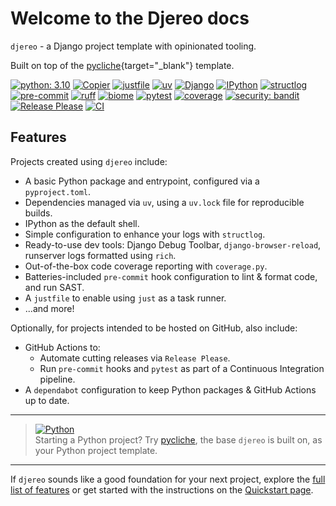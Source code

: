 # Welcome to the Djereo docs

`djereo` - a Django project template with opinionated tooling.

Built on top of the [pycliche](https://github.com/albertomh/pycliche){target=\"_blank"} template.

[![python: 3.10](https://img.shields.io/badge/>=3.10-4584b6?logo=python&logoColor=ffde57)](https://docs.python.org/3.10/whatsnew/3.10.html)
[![Copier](https://img.shields.io/endpoint?url=https://raw.githubusercontent.com/albertomh/djereo/main/docs/media/copier-badge.json)](https://github.com/copier-org/copier)
[![justfile](https://img.shields.io/badge/🤖_justfile-EFF1F3)](https://github.com/casey/just)
[![uv](https://img.shields.io/endpoint?url=https://raw.githubusercontent.com/astral-sh/uv/main/assets/badge/v0.json&labelColor=261230&color=de60e9)](https://github.com/astral-sh/uv)
[![Django](https://img.shields.io/badge/Django-092E20?logo=django&logoColor=ffffff)](https://docs.djangoproject.com/en/stable/)
[![IPython](https://img.shields.io/badge/IP[y]:-3465a4)](https://ipython.readthedocs.io/en/stable/)
[![structlog](https://img.shields.io/badge/🪵_structlog-b9a198)](https://github.com/hynek/structlog)
[![pre-commit](https://img.shields.io/badge/pre--commit-FAB040?logo=pre-commit&logoColor=1f2d23)](https://github.com/pre-commit/pre-commit)
[![ruff](https://img.shields.io/endpoint?url=https://raw.githubusercontent.com/astral-sh/ruff/main/assets/badge/v2.json&labelColor=261230&color=d8ff64)](https://github.com/astral-sh/ruff)
[![biome](https://img.shields.io/badge/Biome-FFFFFF?logo=biome&logoColor=60A5FA)](https://github.com/biomejs/biome)
[![pytest](https://img.shields.io/badge/pytest-0A9EDC?logo=pytest&logoColor=white)](https://github.com/pytest-dev/pytest)
[![coverage](https://img.shields.io/badge/😴_coverage-59aabd)](https://coverage.readthedocs.io/)
[![security: bandit](https://img.shields.io/badge/security-bandit-yellow.svg)](https://github.com/PyCQA/bandit)
[![Release Please](https://img.shields.io/badge/📦_Release_Please-6C97BB)](https://github.com/googleapis/release-please)
[![CI](https://github.com/albertomh/djereo/actions/workflows/ci.yaml/badge.svg)](https://github.com/albertomh/djereo/actions/workflows/ci.yaml)

## Features

Projects created using `djereo` include:

- A basic Python package and entrypoint, configured via a `pyproject.toml`.
- Dependencies managed via `uv`, using a `uv.lock` file for reproducible builds.
- IPython as the default shell.
- Simple configuration to enhance your logs with `structlog`.
- Ready-to-use dev tools: Django Debug Toolbar, `django-browser-reload`, runserver logs
  formatted using `rich`.
- Out-of-the-box code coverage reporting with `coverage.py`.
- Batteries-included `pre-commit` hook configuration to lint & format code, and run SAST.
- A `justfile` to enable using `just` as a task runner.
- ...and more!

Optionally, for projects intended to be hosted on GitHub, also include:

- GitHub Actions to:
  - Automate cutting releases via `Release Please`.
  - Run `pre-commit` hooks and `pytest` as part of a Continuous Integration pipeline.
- A `dependabot` configuration to keep Python packages & GitHub Actions up to date.

---

> [![Python](https://img.shields.io/badge/Python-4584b6?logo=python&logoColor=ffde57)](https://docs.djangoproject.com/en/stable/)  
> Starting a Python project? Try [pycliche](https://github.com/albertomh/pycliche), the base
> `djereo` is built on, as your Python project template.

---

If `djereo` sounds like a good foundation for your next project, explore the [full list of features](./featurelist.md)
or get started with the instructions on the [Quickstart page](./quickstart.md).
